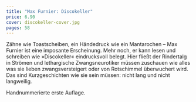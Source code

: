 ```yaml
---
title: "Max Furnier: Discokeller"
price: 6.90
cover: discokeller-cover.jpg
pages: 58
---
```


Zähne wie Toastscheiben, ein Händedruck wie ein Mantarochen – Max Furnier ist eine imposante Erscheinung. Mehr noch, er kann lesen und schreiben wie »Discokeller« eindrucksvoll belegt. Hier fließt der Rindertalg in Strömen und lethargische Zwangsneurotiker müssen zuschauen wie alles was sie lieben zwangsversteigert oder von Rotschimmel überwuchert wird. Das sind Kurzgeschichten wie sie sein müssen: nicht lang und nicht langweilig.

Handnummerierte erste Auflage.
